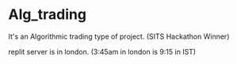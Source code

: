 # Alg_trading
It's an Algorithmic trading type of project. (SITS Hackathon Winner)

replit server is in london. 
(3:45am in london is 9:15 in IST)
